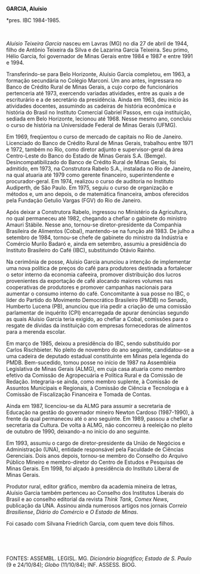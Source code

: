 **GARCIA, Aluísio**

\*pres. IBC 1984-1985.

 

*Aluísio Teixeira Garcia* nasceu em Lavras (MG) no dia 27 de abril de
1944, filho de Antônio Teixeira da Silva e de Lazarina Garcia Teixeira.
Seu primo, Hélio Garcia, foi governador de Minas Gerais entre 1984 e
1987 e entre 1991 e 1994.

Transferindo-se para Belo Horizonte, Aluísio Garcia completou, em 1963,
a formação secundária no Colégio Marconi. Um ano antes, ingressara no
Banco de Crédito Rural de Minas Gerais, a cujo corpo de funcionários
pertenceria até 1973, exercendo variadas atividades, entre as quais a de
escriturário e a de secretário da presidência. Ainda em 1963, deu início
às atividades docentes, assumindo as cadeiras de história econômica e
história do Brasil no Instituto Comercial Gabriel Passos, em cuja
instituição, sediada em Belo Horizonte, lecionou até 1968. Nesse mesmo
ano, concluiu o curso de história na Universidade Federal de Minas
Gerais (UFMG).

Em 1969, freqüentou o curso de mercado de capitais no Rio de Janeiro.
Licenciado do Banco de Crédito Rural de Minas Gerais, trabalhou entre
1971 e 1972, também no Rio, como diretor adjunto e supervisor-geral da
área Centro-Leste do Banco do Estado de Minas Gerais S.A. (Bemge).
Desincompatibilizado do Banco de Crédito Rural de Minas Gerais, foi
admitido, em 1973, na Construtora Rabelo S.A., instalada no Rio de
Janeiro, na qual atuaria até 1979 como gerente financeiro,
superintendente e procurador-geral. Em 1974, realizou o curso de
auditoria no Instituto Audiperth, de São Paulo. Em 1975, seguiu o curso
de organização e métodos e, um ano depois, o de matemática financeira,
ambos oferecidos pela Fundação Getulio Vargas (FGV) do Rio de Janeiro.

Após deixar a Construtora Rabelo, ingressou no Ministério da
Agricultura, no qual permaneceu até 1982, chegando a chefiar o gabinete
do ministro Amauri Stábile. Nesse ano, tornou-se diretor-presidente da
Companhia Brasileira de Alimentos (Cobal), mantendo-se na função até
1983. De julho a setembro de 1984, tornou-se chefe de gabinete do
ministro da Indústria e Comércio Murilo Badaró e, ainda em setembro,
assumiu a presidência do Instituto Brasileiro do Café (IBC),
substituindo Otávio Rainho.

Na cerimônia de posse, Aluísio Garcia anunciou a intenção de implementar
uma nova política de preços do café para produtores destinada a
fortalecer o setor interno da economia cafeeira, promover distribuição
dos lucros provenientes da exportação de café alocando maiores volumes
nas cooperativas de produtores e promover campanhas nacionais para
aumentar o consumo interno do café. Concomitante à sua posse no IBC, o
líder do Partido do Movimento Democrático Brasileiro (PMDB) no Senado,
Humberto Lucena (PB), anunciou que iria pedir a criação de uma comissão
parlamentar de inquérito (CPI) encarregada de apurar denúncias segundo
as quais Aluísio Garcia teria exigido, ao chefiar a Cobal, comissões
para o resgate de dívidas da instituição com empresas fornecedoras de
alimentos para a merenda escolar.

Em março de 1985, deixou a presidência do IBC, sendo substituído por
Carlos Rischbieter. No pleito de novembro do ano seguinte, candidatou-se
a uma cadeira de deputado estadual constituinte em Minas pela legenda do
PMDB. Bem-sucedido, tomou posse no início de 1987 na Assembléia
Legislativa de Minas Gerais (ALMG), em cuja casa atuaria como membro
efetivo da Comissão de Agropecuária e Política Rural e da Comissão de
Redação. Integraria-se ainda, como membro suplente, à Comissão de
Assuntos Municipais e Regionais, à Comissão de Ciência e Tecnologia e à
Comissão de Fiscalização Financeira e Tomada de Contas.

Ainda em 1987, licenciou-se da ALMG para assumir a secretaria de
Educação na gestão do governador mineiro Newton Cardoso (1987-1990), à
frente da qual permaneceu até o ano seguinte. Em 1989, passou a chefiar
a secretaria da Cultura. De volta à ALMG, não concorreu à reeleição no
pleito de outubro de 1990, deixando-a no início do ano seguinte.

Em 1993, assumiu o cargo de diretor-presidente da União de Negócios e
Administração (UNA), entidade responsável pela Faculdade de Ciências
Gerenciais. Dois anos depois, tornou-se membro do Conselho do Arquivo
Público Mineiro e membro-diretor do Centro de Estudos e Pesquisas de
Minas Gerais. Em 1998, foi alçado à presidência do Instituto Liberal de
Minas Gerais.

Produtor rural, editor gráfico, membro da academia mineira de letras,
Aluísio Garcia também pertenceu ao Conselho dos Institutos Liberais do
Brasil e ao conselho editorial da revista *Think Tank, Comex News*,
publicação da UNA. Assinou ainda numerosos artigos nos jornais *Correio
Brasiliense*, *Diário do Comércio* e *O Estado de Minas*.

Foi casado com Silvana Friedrich Garcia, com quem teve dois filhos.

 

 

FONTES: ASSEMBL. LEGISL. MG. *Dicionário biográfico*; *Estado de S.
Paulo* (9 e 24/10/84); *Globo* (11/10/84); INF. ASSESS. BIOG.

 
